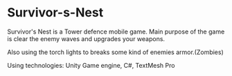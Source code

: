 # Survivor-s-Nest

Survivor's Nest is a Tower defence mobile game. Main purpose of the game is clear the enemy waves and upgrades your weapons. 

Also using the torch lights to breaks some kind of enemies armor.(Zombies)

Using technologies: Unity Game engine, C#, TextMesh Pro

